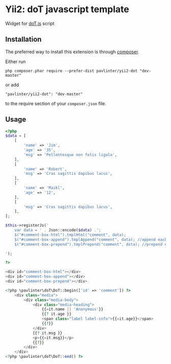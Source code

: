 Yii2: doT javascript template
=============================
Widget for [doT.js](http://olado.github.io/doT/index.html) script

Installation
-----------------------
The preferred way to install this extension is through [composer](http://getcomposer.org/download/).

Either run

```
php composer.phar require --prefer-dist pavlinter/yii2-dot "dev-master"
```

or add

```
"pavlinter/yii2-dot": "dev-master"
```

to the require section of your `composer.json` file.

Usage
-----------------------
```php
<?php
$data = [
    [
        'name' => 'Jim',
        'age' => '35',
        'msg' => 'Pellentesque non felis ligula',
    ],
    [
        'name' => 'Robert',
        'msg' => 'Cras sagittis dapibus lacus',
    ],
    [
        'name' => 'Maikl',
        'age' => '12',
    ],
    [
        'msg' => 'Cras sagittis dapibus lacus',
    ],
];

$this->registerJs('
    var data = ' . Json::encode($data) .';
    $("#comment-box-html").tmplHtml("comment", data);
    $("#comment-box-append").tmplAppend("comment", data); //append each
    $("#comment-box-prepend").tmplPrepend("comment", data); //prepend each

');

?>

<div id="comment-box-html"></div>
<div id="comment-box-append"></div>
<div id="comment-box-prepend"></div>

<?php \pavlinter\doT\DoT::begin(['id' => 'comment']) ?>
    <div class="media">
        <div class="media-body">
            <div class="media-heading">
                {{=it.name || 'Anonymous'}}
                {{? it.age }}
                <span class="label label-info">{{=it.age}}</span>
                {{?}}
            </div>
            {{? it.msg }}
            <p>{{=it.msg}}</p>
            {{?}}
        </div>
    </div>
<?php \pavlinter\doT\DoT::end() ?>
```